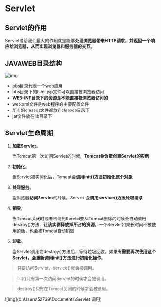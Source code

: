 # Servlet

## Servlet的作用

Servlet带给我们最大的作用就是能够**处理浏览器带来HTTP请求，并返回一个响应给浏览器，从而实现浏览器和服务器的交互**。

## JAVAWEB目录结构

![img](C:\Users\52739\Documents\JAVAWEB目录结构)

- bbs目录代表一个web应用
- bbs目录下的html,jsp文件可以直接被浏览器访问
- **WEB-INF目录下的资源是不能直接被浏览器访问的**
- web.xml文件是web程序的主要配置文件
- 所有的classes文件都放在classes目录下
- jar文件放在lib目录下

## Servlet生命周期

1. **加载Servlet**。

   当Tomcat第一次访问Servlet的时候，**Tomcat会负责创建Servlet的实例**

2. **初始化**。

   当Servlet被实例化后，Tomcat会**调用init()方法初始化这个对象**

3. **处理服务**。

   当浏览器**访问Servlet**的时候，Servlet **会调用service()方法处理请求**

4. **销毁**。

   当Tomcat关闭时或者检测到Servlet要从Tomcat删除的时候会自动调用destroy()方法，**让该实例释放掉所占的资源**。一个Servlet如果长时间不被使用的话，也会被Tomcat自动销毁

5. **卸载**。

   当Servlet调用完destroy()方法后，等待垃圾回收。如果**有需要再次使用这个Servlet，会重新调用init()方法进行初始化操作**。

> 只要访问Servlet，service()就会被调用。

> init()只有第一次访问Servlet的时候才会被调用。

> destroy()只有在Tomcat关闭的时候才会被调用。

![img](C:\Users\52739\Documents\Servlet 调用)